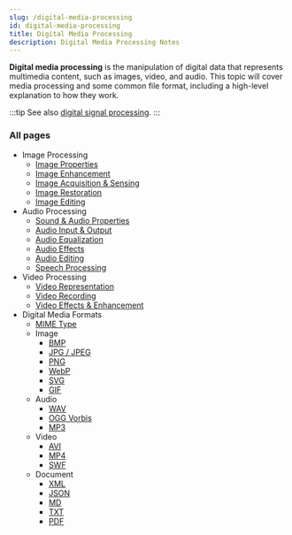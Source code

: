 ```yaml
---
slug: /digital-media-processing
id: digital-media-processing
title: Digital Media Processing
description: Digital Media Processing Notes
---
```


**Digital media processing** is the manipulation of digital data that represents multimedia content, such as images, video, and audio. This topic will cover media processing and some common file format, including a high-level explanation to how they work.

:::tip
See also [digital signal processing](/digital-signal-processing).
:::

### All pages

- Image Processing
  - [Image Properties](digital-media-processing/image-properties)
  - [Image Enhancement](digital-media-processing/image-enhancement)
  - [Image Acquisition & Sensing](digital-media-processing/image-acquisition-sensing)
  - [Image Restoration](digital-media-processing/image-restoration)
  - [Image Editing](digital-media-processing/image-editing)
- Audio Processing
  - [Sound & Audio Properties](digital-media-processing/sound-audio-properties)
  - [Audio Input & Output](digital-media-processing/audio-input-output)
  - [Audio Equalization](digital-media-processing/audio-equalization)
  - [Audio Effects](digital-media-processing/audio-effects)
  - [Audio Editing](digital-media-processing/audio-editing)
  - [Speech Processing](digital-media-processing/speech-processing)
- Video Processing
  - [Video Representation](digital-media-processing/video-representation)
  - [Video Recording](digital-media-processing/video-recording)
  - [Video Effects & Enhancement](digital-media-processing/video-effects-enhancement)
- Digital Media Formats
  - [MIME Type](digital-media-processing/mime-type)
  - Image
    - [BMP](digital-media-processing/bmp)
    - [JPG / JPEG](digital-media-processing/jpg-jpeg)
    - [PNG](digital-media-processing/png)
    - [WebP](digital-media-processing/webp)
    - [SVG](digital-media-processing/svg)
    - [GIF](digital-media-processing/gif)
  - Audio
    - [WAV](digital-media-processing/wav)
    - [OGG Vorbis](digital-media-processing/ogg-vorbis)
    - [MP3](digital-media-processing/mp3)
  - Video
    - [AVI](digital-media-processing/avi)
    - [MP4](digital-media-processing/mp4)
    - [SWF](digital-media-processing/swf)
  - Document
    - [XML](digital-media-processing/xml)
    - [JSON](digital-media-processing/json)
    - [MD](digital-media-processing/md)
    - [TXT](digital-media-processing/txt)
    - [PDF](digital-media-processing/pdf)
